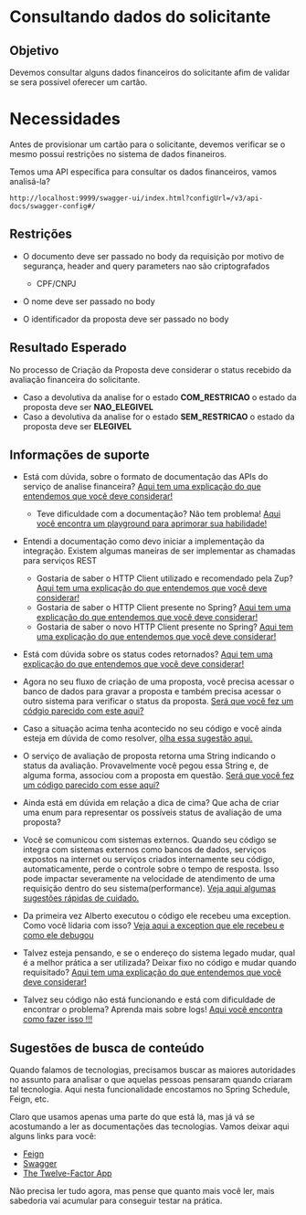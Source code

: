 # Consultando dados do solicitante

## Objetivo

Devemos consultar alguns dados financeiros do solicitante afim de validar se sera possivel oferecer um cartão.

# Necessidades

Antes de provisionar um cartão para o solicitante, devemos verificar se o mesmo possui restrições no sistema de dados 
finaneiros.

Temos uma API específica para consultar os dados financeiros, vamos analisá-la?

`http://localhost:9999/swagger-ui/index.html?configUrl=/v3/api-docs/swagger-config#/`

## Restrições

- O documento deve ser passado no body da requisição por motivo de segurança, header and query parameters nao são criptografados
    - CPF/CNPJ

- O nome deve ser passado no body

- O identificador da proposta deve ser passado no body

## Resultado Esperado

No processo de Criação da Proposta deve considerar o status recebido da avaliação financeira do solicitante.
-  Caso a devolutiva da analise for o estado **COM_RESTRICAO** o estado da proposta deve ser **NAO_ELEGIVEL**
-  Caso a devolutiva da analise for o estado **SEM_RESTRICAO** o estado da proposta deve ser **ELEGIVEL**

## Informações de suporte

* Está com dúvida, sobre o formato de documentação das APIs do serviço de analise financeira? [Aqui tem uma explicação do que entendemos que você deve considerar!](http://spec.openapis.org/oas/v3.0.3)
    
    * Teve dificuldade com a documentação? Não tem problema! [Aqui você encontra um playground para aprimorar sua habilidade!](https://editor.swagger.io/)

* Entendi a documentação como devo iniciar a implementação da integração. Existem algumas maneiras de ser implementar as chamadas para serviços REST
    * Gostaria de saber o HTTP Client utilizado e recomendado pela Zup? [Aqui tem uma explicação do que entendemos que você deve considerar!](../informacao_suporte/http-client-feign.md)
    * Gostaria de saber o HTTP Client presente no Spring? [Aqui tem uma explicação do que entendemos que você deve considerar!](../informacao_suporte/http-client-rest-template.md)
    * Gostaria de saber o novo HTTP Client presente no Spring? [Aqui tem uma explicação do que entendemos que você deve considerar!](../informacao_suporte/http-client-webflux.md)
    
* Está com dúvida sobre os status codes retornados? [Aqui tem uma explicação do que entendemos que você deve considerar!](../informacao_suporte/rest-status.md)

* Agora no seu fluxo de criação de uma proposta, você precisa acessar o banco de dados para gravar a proposta e também precisa acessar o outro sistema para verificar o status da proposta. [Será que você fez um códgio parecido com este aqui?](../informacao_suporte/segurando-transacao.md)

* Caso a situação acima tenha acontecido no seu código e você ainda esteja em dúvida de como resolver, [olha essa sugestão aqui.](../informacao_suporte/implementaca-escopo-transacao.md)

* O serviço de avaliação de proposta retorna uma String indicando o status da avaliação. Provavelmente você pegou essa String e, de alguma forma, associou com a proposta em questão. [Será que você fez um código parecido com esse aqui?](../informacao_suporte/tipos-basicos-com-semantica.md)

* Ainda está em dúvida em relação a dica de cima? Que acha de criar uma enum para representar os possíveis status de avaliação de uma proposta?

* Você se comunicou com sistemas externos. Quando seu código se integra com sistemas externos como bancos de dados, serviços expostos na internet ou serviços criados internamente seu código, automaticamente, perde o controle sobre o tempo de resposta. Isso pode impactar severamente na velocidade de atendimento de uma requisição dentro do seu sistema(performance). [Veja aqui algumas sugestões rápidas de cuidado.](../informacao_suporte/timeouts-integracao-sistemas-externos.md)

* Da primeira vez Alberto executou o código ele recebeu uma exception. Como você lidaria com isso? [Veja aqui a exception que ele recebeu e como ele debugou](../informacao_suporte/estudo-caso-debugando-exception-feign.md)

* Talvez esteja pensando, e se o endereço do sistema legado mudar, qual é a melhor prática a ser utilizada? Deixar fixo 
no código e mudar quando requisitado? [Aqui tem uma explicação do que entendemos que você deve considerar!](../informacao_procedural/twelve-factor-config.md)

* Talvez seu código não está funcionando e está com dificuldade de encontrar o problema? Aprenda mais sobre logs! [Aqui você encontra como fazer isso !!!](../informacao_suporte/spring-logging.md)

## Sugestões de busca de conteúdo

Quando falamos de tecnologias, precisamos buscar as maiores autoridades no assunto para analisar o que aquelas pessoas 
pensaram quando criaram tal tecnologia. Aqui nesta funcionalidade encostamos no Spring Schedule, Feign, etc. 

Claro que usamos apenas uma parte do que está lá, mas já vá se acostumando a ler as documentações das tecnologias. 
Vamos deixar aqui alguns links para você:

* [Feign](https://github.com/OpenFeign/feign)
* [Swagger](https://swagger.io/)
* [The Twelve-Factor App](https://12factor.net/pt_br/)

Não precisa ler tudo agora, mas pense que quanto mais você ler, mais sabedoria vai acumular para conseguir testar na prática.
